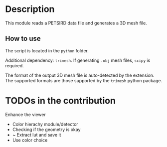 # Description
This module reads a PETSIRD data file and generates a 3D mesh file.

## How to use

The script is located in the `python` folder.

Additional dependency: `trimesh`. If generating `.obj` mesh files, `scipy` is required.

The format of the output 3D mesh file is auto-detected by the extension. The supported formats are those supported by the `trimesh` python package.

# TODOs in the contribution
Enhance the viewer
  - Color hierachy module/detector
  - Checking if the geometry is okay
  - ~ Extract lut and save it
  - Use color choice
